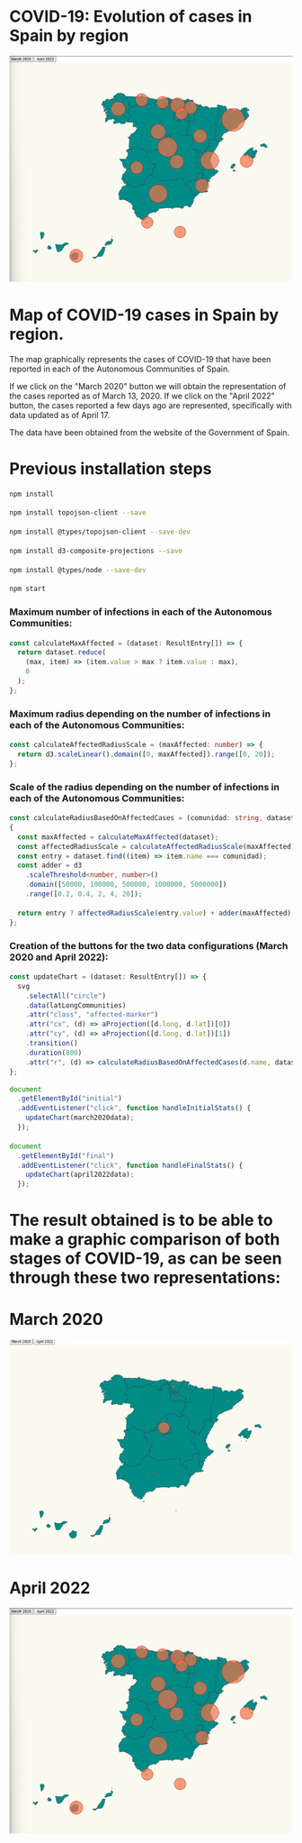 # COVID-19: Evolution of cases in Spain by region

![map affected coronavirus](./MapaImage.png "affected coronavirus")

# Map of COVID-19 cases in Spain by region.

The map graphically represents the cases of COVID-19 that have been reported in each of the Autonomous Communities of Spain. 

If we click on the "March 2020" button we will obtain the representation of the cases reported as of March 13, 2020. If we click on the "April 2022" button, the cases reported a few days ago are represented, specifically with data updated as of April 17. 

The data have been obtained from the website of the Government of Spain.

# Previous installation steps

```bash
npm install

npm install topojson-client --save

npm install @types/topojson-client --save-dev

npm install d3-composite-projections --save

npm install @types/node --save-dev

npm start
```

### Maximum number of infections in each of the Autonomous Communities:

```typescript
const calculateMaxAffected = (dataset: ResultEntry[]) => {
  return dataset.reduce(
    (max, item) => (item.value > max ? item.value : max),
    0
  );
};
```

### Maximum radius depending on the number of infections in each of the Autonomous Communities:

```typescript
const calculateAffectedRadiusScale = (maxAffected: number) => {
  return d3.scaleLinear().domain([0, maxAffected]).range([0, 20]);
};
```

### Scale of the radius depending on the number of infections in each of the Autonomous Communities:

```typescript
const calculateRadiusBasedOnAffectedCases = (comunidad: string, dataset: ResultEntry[]) => 
{
  const maxAffected = calculateMaxAffected(dataset);
  const affectedRadiusScale = calculateAffectedRadiusScale(maxAffected);
  const entry = dataset.find((item) => item.name === comunidad);
  const adder = d3
    .scaleThreshold<number, number>()
    .domain([50000, 100000, 500000, 1000000, 5000000])
    .range([0.2, 0.4, 2, 4, 20]);

  return entry ? affectedRadiusScale(entry.value) + adder(maxAffected) : 0;
};
```
### Creation of the buttons for the two data configurations (March 2020 and April 2022):

```typescript
const updateChart = (dataset: ResultEntry[]) => {
  svg
    .selectAll("circle")
    .data(latLongCommunities)
    .attr("class", "affected-marker")
    .attr("cx", (d) => aProjection([d.long, d.lat])[0])
    .attr("cy", (d) => aProjection([d.long, d.lat])[1])
    .transition()
    .duration(800)
    .attr("r", (d) => calculateRadiusBasedOnAffectedCases(d.name, dataset));
};
```


```typescript
document
  .getElementById("initial")
  .addEventListener("click", function handleInitialStats() {
    updateChart(march2020data);
  });

document
  .getElementById("final")
  .addEventListener("click", function handleFinalStats() {
    updateChart(april2022data);
  });
```
# The result obtained is to be able to make a graphic comparison of both stages of COVID-19, as can be seen through these two representations:

# March 2020

![map affected coronavirus](./MapaImage0.png "affected coronavirus")

# April 2022

![map affected coronavirus](./MapaImage.png "affected coronavirus")